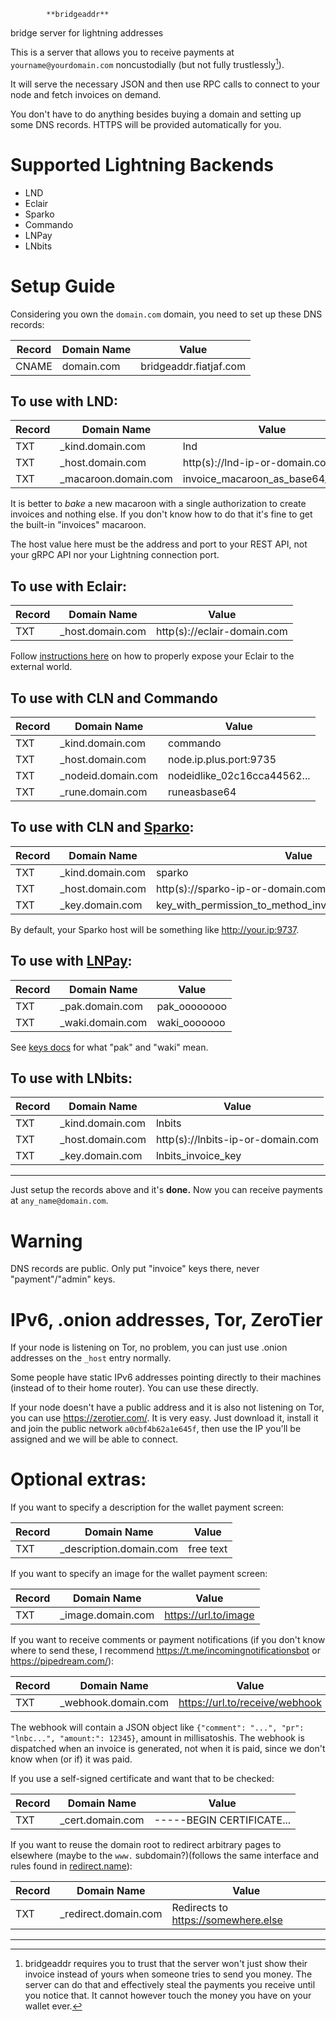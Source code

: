 
            **bridgeaddr**
  bridge server for lightning addresses

This is a server that allows you to receive payments at `yourname@yourdomain.com` noncustodially (but not fully trustlessly[^trustless]).

It will serve the necessary JSON and then use RPC calls to connect to your node and fetch invoices on demand.

You don't have to do anything besides buying a domain and setting up some DNS records. HTTPS will be provided automatically for you.

# Supported Lightning Backends

  - LND
  - Eclair
  - Sparko
  - Commando
  - LNPay
  - LNbits

# Setup Guide

Considering you own the `domain.com` domain, you need to set up these DNS records:

| Record | Domain Name | Value                  |
|--------|-------------|------------------------|
| CNAME  | domain.com  | bridgeaddr.fiatjaf.com |

## To use with LND:

| Record | Domain Name           | Value                               |
|--------|-----------------------|-------------------------------------|
| TXT    | _kind.domain.com      | lnd                                 |
| TXT    | _host.domain.com      | http(s)://lnd-ip-or-domain.com:port |
| TXT    | _macaroon.domain.com  | invoice_macaroon_as_base64_or_hex   |

It is better to _bake_ a new macaroon with a single authorization to create invoices and nothing else. If you don't know how to do that it's fine to get the built-in "invoices" macaroon.

The host value here must be the address and port to your REST API, not your gRPC API nor your Lightning connection port.

## To use with Eclair:

| Record   | Domain Name        | Value                         |
| -------- | ------------------ | ----------------------------- |
| TXT      | _host.domain.com   | http(s)://eclair-domain.com   |

Follow [instructions here](https://gist.github.com/fiatjaf/8e74740d30763713154de15562e08789#file-exposing-eclair-md) on how to properly expose your Eclair to the external world.

## To use with CLN and Commando

| Record   | Domain Name        | Value                       |
| -------- | ------------------ | --------------------------- |
| TXT      | _kind.domain.com   | commando                    |
| TXT      | _host.domain.com   | node.ip.plus.port:9735      |
| TXT      | _nodeid.domain.com | nodeidlike_02c16cca44562... |
| TXT      | _rune.domain.com   | runeasbase64                |

## To use with CLN and [Sparko](https://github.com/fiatjaf/sparko):

| Record | Domain Name      | Value                                                    |
|--------|------------------|----------------------------------------------------------|
| TXT    | _kind.domain.com | sparko                                                   |
| TXT    | _host.domain.com | http(s)://sparko-ip-or-domain.com                        |
| TXT    | _key.domain.com  | key_with_permission_to_method_invoicewithdescriptionhash |

By default, your Sparko host will be something like http://your.ip:9737.


## To use with [LNPay](https://lnpay.co/):

| Record | Domain Name      | Value        |
|--------|------------------|--------------|
| TXT    | _pak.domain.com  | pak_oooooooo |
| TXT    | _waki.domain.com | waki_ooooooo |

See [keys docs](https://docs.lnpay.co/api/get-started/access-keys) for what "pak" and "waki" mean.

## To use with LNbits:

| Record | Domain Name      | Value                             |
|--------|------------------|-----------------------------------|
| TXT    | _kind.domain.com | lnbits                            |
| TXT    | _host.domain.com | http(s)://lnbits-ip-or-domain.com |
| TXT    | _key.domain.com  | lnbits_invoice_key                |

---

Just setup the records above and it's **done.** Now you can receive payments at `any_name@domain.com`.

# Warning

DNS records are public. Only put "invoice" keys there, never "payment"/"admin" keys.

# IPv6, .onion addresses, Tor, ZeroTier

If your node is listening on Tor, no problem, you can just use .onion addresses on the `_host` entry normally.

Some people have static IPv6 addresses pointing directly to their machines (instead of to their home router). You can use these directly.

If your node doesn't have a public address and it is also not listening on Tor, you can use https://zerotier.com/. It is very easy. Just download it, install it and join the public network `a0cbf4b62a1e645f`, then use the IP you'll be assigned and we will be able to connect.

# Optional extras:

If you want to specify a description for the wallet payment screen:

| Record | Domain Name             | Value     |
|--------|-------------------------|-----------|
| TXT    | _description.domain.com | free text |

If you want to specify an image for the wallet payment screen:

| Record | Domain Name       | Value                |
|--------|-------------------|----------------------|
| TXT    | _image.domain.com | https://url.to/image |

If you want to receive comments or payment notifications (if you don't know where to send these, I recommend https://t.me/incomingnotificationsbot or https://pipedream.com/):

| Record | Domain Name         | Value                          |
|--------|---------------------|--------------------------------|
| TXT    | _webhook.domain.com | https://url.to/receive/webhook |

The webhook will contain a JSON object like `{"comment": "...", "pr": "lnbc...", "amount:": 12345}`, amount in millisatoshis. The webhook is dispatched when an invoice is generated, not when it is paid, since we don't know when (or if) it was paid.

If you use a self-signed certificate and want that to be checked:

| Record | Domain Name      | Value                     |
|--------|------------------|---------------------------|
| TXT    | _cert.domain.com | -----BEGIN CERTIFICATE... |

If you want to reuse the domain root to redirect arbitrary pages to elsewhere (maybe to the `www.` subdomain?)(follows the same interface and rules found in [redirect.name](http://redirect.name)):

| Record | Domain Name          | Value                               |
|--------|----------------------|-------------------------------------|
| TXT    | _redirect.domain.com | Redirects to https://somewhere.else |

---

[^trustless]: bridgeaddr requires you to trust that the server won't just show their invoice instead of yours when someone tries to send you money. The server can do that and effectively steal the payments you receive until you notice that. It cannot however touch the money you have on your wallet ever.
